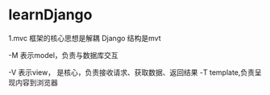 # learnDjango

1.mvc 框架的核心思想是解耦 Django 结构是mvt

-M 表示model，负责与数据库交互

-V 表示view， 是核心，负责接收请求、获取数据、返回结果 -T template,负责呈现内容到浏览器